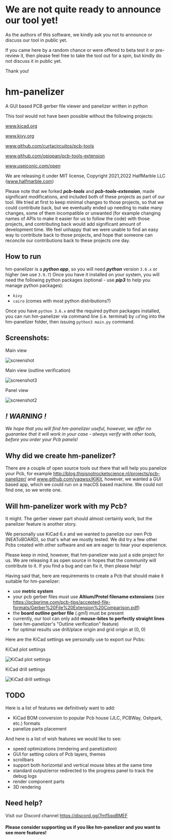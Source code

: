 # We are not quite ready to announce our tool yet!
As the authors of this software, we kindly ask you not to announce or discuss our tool in public yet.

If you came here by a random chance or were offered to beta test it or pre-review it, then please feel free
to take the tool out for a spin, but kindly do not discuss it in public yet.

Thank you!

# hm-panelizer

A GUI based PCB gerber file viewer and panelizer written in python

This tool would not have been possible without the following projects:

www.kicad.org

www.kivy.org

www.github.com/curtacircuitos/pcb-tools

www.github.com/opiopan/pcb-tools-extension

www.useiconic.com/open

We are releasing it under MIT license, Copyright 2021,2022 HalfMarble LLC (www.halfmarble.com)

Please note that we forked **_pcb-tools_** and **_pcb-tools-extension_**, made significant modifications,
and included both of these projects as part of our tool. We tried at first to keep minimal changes
to those projects, so that we could contribute back, but we eventually ended up needing to make many changes,
some of them incompatible or unwanted (for example changing names of APIs to make it easier for us to follow the code) with those projects,
and contributing back would add significant amount of development time. We feel unhappy that
we were unable to find an easy way to contribute back to those projects, and hope that someone can
reconcile our contributions back to these projects one day.

## How to run

hm-panelizer is a **_python app_**, so you will need **_python_** version `3.6.x` or higher (we use `3.9.7`) Once you have it installed on your system,
you will need the following python packages (optional - use **_pip3_** to help you manage python packages):

- `kivy`
- `cairo` (comes with most python distributions?)

Once you have `python 3.6.x` and the required python packages installed, you can run hm-panelizer via command line
(i.e. terminal) by `cd`'ing into the hm-panelizer folder, then issuing `python3 main.py` command.

## Screenshots:

Main view

![screenshot](pics/Screenshot.png)

Main view (outline verification)

![screenshot3](pics/Screenshot3.png)

Panel view

![screenshot2](pics/Screenshot2.png)

## _! WARNING !_

_We hope that you will find hm-panelizer useful, however, we offer no guarantee that it will work in your case - 
always verify with other tools, before you order your Pcb panels!_

## Why did we create hm-panelizer?

There are a couple of open source tools out there that will help you panelize your Pcb, 
for example http://blog.thisisnotrocketscience.nl/projects/pcb-panelizer/ and www.github.com/yaqwsx/KiKit,
however, we wanted a GUI based app, which we could run on a macOS based machine. We could not find one,
so we wrote one.

## Will hm-panelizer work with my Pcb?

It might. The gerber viewer part should almost certainly work, but the panelizer feature is another story.

We personally use KiCad 6.x and we wanted to panelize our own Pcb (NEAToBOARD),
so that's what we mostly tested. We did try a few other Pcbs created with other software and we are eager to hear your
experience.

Please keep in mind, however, that hm-panelizer was just a side project for us. We are releasing it
as open source in hopes that the community will contribute to it.  If you find a bug and can fix it, then please help!

Having said that, here are requirements to create a Pcb that should make it suitable for hm-panelizer:

- use **metric system**
- your pcb gerber files must use **Altium/Protel filename extensions** (see https://pcbprime.com/pcb-tips/accepted-file-formats/Gerber%20File%20Extension%20Comparison.pdf)
- the **board outline gerber file** (.gm1) must be present
- currently, our tool can only add **mouse-bites to perfectly straight lines** (see hm-panelizer's "Outline verification" feature)
- for optimal results use drill/place origin and grid origin at (0, 0)

Here are the KiCad settings we personally use to export our Pcbs:

KiCad plot settings

![KiCad plot settings](pics/KiCad_plot.png)

KiCad drill settings

![KiCad drill settings](pics/KiCad_drill.png)

## TODO

Here is a list of features we definitively want to add:

- KiCad BOM conversion to popular Pcb house (JLC, PCBWay, Oshpark, etc.) formats
- panelize parts placement

And here is a list of wish features we would like to see:

- speed optimizations (rendering and panelization)
- GUI for setting colors of Pcb layers, themes
- scrollbars
- support both horizontal and vertical mouse bites at the same time
- standard output/error redirected to the progress panel to track the debug logs
- render component parts
- 3D rendering

## Need help?

Visit our Discord channel https://discord.gg/7mf5qqBMEF

#### Please consider supporting us if you like hm-panelizer and you want to see more features!
